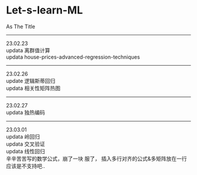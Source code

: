 # Let-s-learn-ML
As The Title

---
23.02.23\
updata 离群值计算\
updata house-prices-advanced-regression-techniques

---
23.02.26\
update 逻辑斯蒂回归\
updata 相关性矩阵热图

--- 
23.02.27\
updata 独热编码

---
23.03.01\
updata 岭回归\
updata 交叉验证\
updata 线性回归\
辛辛苦苦写的数学公式，崩了一块 服了， 插入多行对齐的公式&多矩阵放在一行应该是不支持吧..
